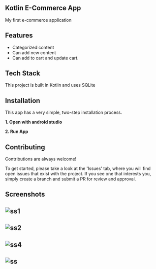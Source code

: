 


Kotlin E-Commerce App
-
  My first e-commerce application

## Features

-   Categorized content
-	Can add new content
-	Can add to cart and update cart.

## Tech Stack

This project is built in Kotlin and uses SQLite


## Installation

This app has a very simple, two-step installation process.


**1.   Open with android studio**



**2.  Run App**


## Contributing

Contributions are always welcome!

To get started, please take a look at the 'Issues' tab, where you will find open issues that exist with the project. If you see one that interests you, simply create a branch and submit a PR for review and approval.

## Screenshots
![ss1](https://github.com/Furkannc/Kotlin-E-Commerce-App/blob/main/ss/ss1.png?raw=true)
-
![ss2](https://github.com/Furkannc/Kotlin-E-Commerce-App/blob/main/ss/ss2.png?raw=true)
-
![ss4](https://github.com/Furkannc/Kotlin-E-Commerce-App/blob/main/ss/ss4.png?raw=true)
-
![ss](https://github.com/Furkannc/Kotlin-E-Commerce-App/blob/main/ss/ss3.png?raw=true)
-

